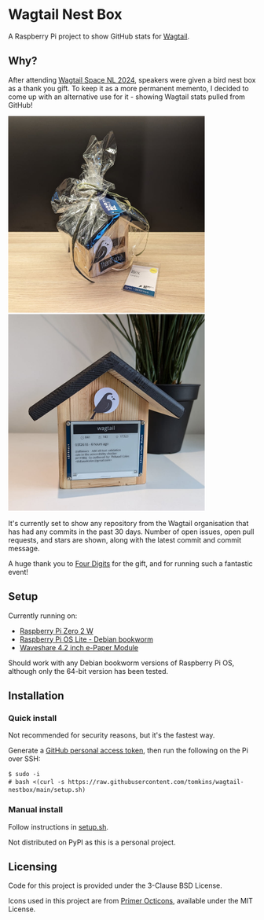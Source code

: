 # Wagtail Nest Box

A Raspberry Pi project to show GitHub stats for [Wagtail](https://github.com/wagtail).

## Why?

After attending [Wagtail Space NL 2024](https://nl.wagtail.space/), speakers were given a bird
nest box as a thank you gift. To keep it as a more permanent memento, I decided to come up with an
alternative use for it - showing Wagtail stats pulled from GitHub!

<img src="/assets/images/nestbox_with_lanyard.jpg" width="400" height="400" alt="Nest box with lanyard"> <img src="/assets/images/nestbox_wagtail.jpg" width="400" height="400" alt="Nest box with display attached">

It's currently set to show any repository from the Wagtail organisation that has had any commits
in the past 30 days. Number of open issues, open pull requests, and stars are shown, along with
the latest commit and commit message.

A huge thank you to [Four Digits](https://github.com/fourdigits) for the gift, and for running
such a fantastic event!

## Setup

Currently running on:

- [Raspberry Pi Zero 2 W](https://www.raspberrypi.com/products/raspberry-pi-zero-2-w/)
- [Raspberry Pi OS Lite - Debian bookworm](https://www.raspberrypi.com/software/operating-systems/#raspberry-pi-os-64-bit)
- [Waveshare 4.2 inch e-Paper Module](https://www.waveshare.com/4.2inch-e-paper-module.htm)

Should work with any Debian bookworm versions of Raspberry Pi OS, although only the 64-bit version
has been tested.

## Installation

### Quick install

Not recommended for security reasons, but it's the fastest way.

Generate a [GitHub personal access token](https://github.com/settings/tokens?type=beta), then run
the following on the Pi over SSH:

```console
$ sudo -i
# bash <(curl -s https://raw.githubusercontent.com/tomkins/wagtail-nestbox/main/setup.sh)
```

### Manual install

Follow instructions in [setup.sh](https://github.com/tomkins/wagtail-nestbox/blob/main/setup.sh).

Not distributed on PyPI as this is a personal project.

## Licensing

Code for this project is provided under the 3-Clause BSD License.

Icons used in this project are from [Primer Octicons](https://github.com/primer/octicons),
available under the MIT License.
